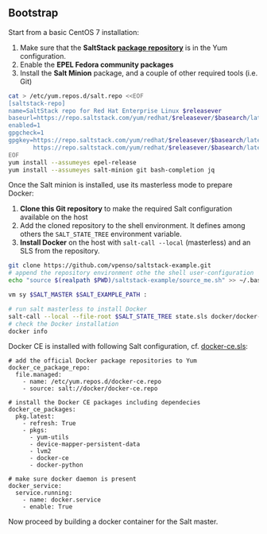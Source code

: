 ## Bootstrap

Start from a basic CentOS 7 installation:

1. Make sure that the **SaltStack [package repository][repo]** is in the Yum configuration.
2. Enable the **EPEL Fedora community packages**
3. Install the **Salt Minion** package, and a couple of other required tools (i.e. Git)

```bash
cat > /etc/yum.repos.d/salt.repo <<EOF
[saltstack-repo]
name=SaltStack repo for Red Hat Enterprise Linux $releasever
baseurl=https://repo.saltstack.com/yum/redhat/$releasever/$basearch/latest
enabled=1
gpgcheck=1
gpgkey=https://repo.saltstack.com/yum/redhat/$releasever/$basearch/latest/SALTSTACK-GPG-KEY.pub
       https://repo.saltstack.com/yum/redhat/$releasever/$basearch/latest/base/RPM-GPG-KEY-CentOS-7
EOF
yum install --assumeyes epel-release
yum install --assumeyes salt-minion git bash-completion jq 
```

[repo]: https://docs.saltstack.com/en/latest/topics/installation/rhel.html

Once the Salt minion is installed, use its masterless mode to prepare Docker:

1. **Clone this Git repository** to make the required Salt configuration available on the host
2. Add the cloned repository to the shell environment. It defines among others the `SALT_STATE_TREE` environment variable.
3. **Install Docker** on the host with `salt-call --local` (masterless) and an SLS from the repository.

```bash
git clone https://github.com/vpenso/saltstack-example.git
# append the repository environment othe the shell user-configuration
echo "source $(realpath $PWD)/saltstack-example/source_me.sh" >> ~/.bashrc && source ~/.bashrc
```

```bash
vm sy $SALT_MASTER $SALT_EXAMPLE_PATH :
```




```bash
# run salt masterless to install Docker
salt-call --local --file-root $SALT_STATE_TREE state.sls docker/docker-ce
# check the Docker installation
docker info
```

Docker CE is installed with following Salt configuration, cf. [docker-ce.sls](../srv/salt/docker/docker-ce.sls):

```sls
# add the official Docker package repositories to Yum
docker_ce_package_repo:
  file.managed:
    - name: /etc/yum.repos.d/docker-ce.repo
    - source: salt://docker/docker-ce.repo

# install the Docker CE packages including dependecies
docker_ce_packages:
  pkg.latest:
    - refresh: True
    - pkgs:
      - yum-utils
      - device-mapper-persistent-data
      - lvm2
      - docker-ce
      - docker-python

# make sure docker daemon is present
docker_service:
  service.running:
    - name: docker.service
    - enable: True
```

Now proceed by building a docker container for the Salt master.
